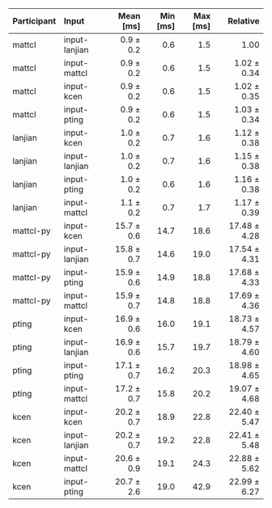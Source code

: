 | Participant | Input | Mean [ms] | Min [ms] | Max [ms] | Relative |
|:---|:---|---:|---:|---:|---:|
| mattcl | input-lanjian | 0.9 ± 0.2 | 0.6 | 1.5 | 1.00 |
| mattcl | input-mattcl | 0.9 ± 0.2 | 0.6 | 1.5 | 1.02 ± 0.34 |
| mattcl | input-kcen | 0.9 ± 0.2 | 0.6 | 1.5 | 1.02 ± 0.35 |
| mattcl | input-pting | 0.9 ± 0.2 | 0.6 | 1.5 | 1.03 ± 0.34 |
| lanjian | input-kcen | 1.0 ± 0.2 | 0.7 | 1.6 | 1.12 ± 0.38 |
| lanjian | input-lanjian | 1.0 ± 0.2 | 0.7 | 1.6 | 1.15 ± 0.38 |
| lanjian | input-pting | 1.0 ± 0.2 | 0.6 | 1.6 | 1.16 ± 0.38 |
| lanjian | input-mattcl | 1.1 ± 0.2 | 0.7 | 1.7 | 1.17 ± 0.39 |
| mattcl-py | input-kcen | 15.7 ± 0.6 | 14.7 | 18.6 | 17.48 ± 4.28 |
| mattcl-py | input-lanjian | 15.8 ± 0.7 | 14.6 | 19.0 | 17.54 ± 4.31 |
| mattcl-py | input-pting | 15.9 ± 0.6 | 14.9 | 18.8 | 17.68 ± 4.33 |
| mattcl-py | input-mattcl | 15.9 ± 0.7 | 14.8 | 18.8 | 17.69 ± 4.36 |
| pting | input-kcen | 16.9 ± 0.6 | 16.0 | 19.1 | 18.73 ± 4.57 |
| pting | input-lanjian | 16.9 ± 0.6 | 15.7 | 19.7 | 18.79 ± 4.60 |
| pting | input-pting | 17.1 ± 0.7 | 16.2 | 20.3 | 18.98 ± 4.65 |
| pting | input-mattcl | 17.2 ± 0.7 | 15.8 | 20.2 | 19.07 ± 4.68 |
| kcen | input-kcen | 20.2 ± 0.7 | 18.9 | 22.8 | 22.40 ± 5.47 |
| kcen | input-lanjian | 20.2 ± 0.7 | 19.2 | 22.8 | 22.41 ± 5.48 |
| kcen | input-mattcl | 20.6 ± 0.9 | 19.1 | 24.3 | 22.88 ± 5.62 |
| kcen | input-pting | 20.7 ± 2.6 | 19.0 | 42.9 | 22.99 ± 6.27 |
